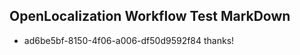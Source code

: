 ## OpenLocalization Workflow Test MarkDown
* ad6be5bf-8150-4f06-a006-df50d9592f84 thanks!

<!--HONumber=Aug16_HO1-->



